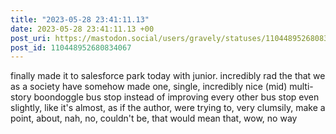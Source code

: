 ```yaml
---
title: "2023-05-28 23:41:11.13"
date: 2023-05-28 23:41:11.13 +00
post_uri: https://mastodon.social/users/gravely/statuses/110448952680834067
post_id: 110448952680834067
---
```

finally made it to salesforce park today with junior. incredibly rad the that we as a society have somehow made one, single, incredibly nice (mid) multi-story boondoggle bus stop instead of improving every other bus stop even slightly, like it's almost, as if the author, were trying to, very clumsily, make a point, about, nah, no, couldn't be, that would mean that, wow, no way


